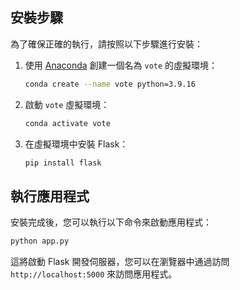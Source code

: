 ## 安裝步驟

為了確保正確的執行，請按照以下步驟進行安裝：

1. 使用 [Anaconda]([url](https://www.anaconda.com/download/success)) 創建一個名為 `vote` 的虛擬環境：

    ```bash
    conda create --name vote python=3.9.16
    ```

2. 啟動 `vote` 虛擬環境：

    ```bash
    conda activate vote
    ```

3. 在虛擬環境中安裝 Flask：

    ```bash
    pip install flask
    ```

## 執行應用程式

安裝完成後，您可以執行以下命令來啟動應用程式：

```bash
python app.py
```

這將啟動 Flask 開發伺服器，您可以在瀏覽器中通過訪問 `http://localhost:5000` 來訪問應用程式。

